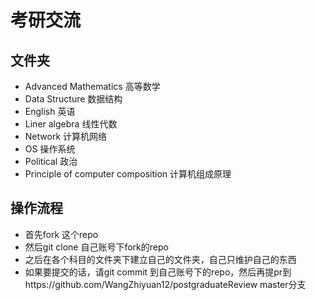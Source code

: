 # 考研交流
## 文件夹
- Advanced Mathematics 高等数学
- Data Structure 数据结构
- English 英语
- Liner algebra 线性代数
- Network 计算机网络
- OS 操作系统
- Political 政治
- Principle of computer composition 计算机组成原理
## 操作流程
- 首先fork 这个repo
- 然后git clone 自己账号下fork的repo
- 之后在各个科目的文件夹下建立自己的文件夹，自己只维护自己的东西
- 如果要提交的话，请git commit 到自己账号下的repo，然后再提pr到https://github.com/WangZhiyuan12/postgraduateReview master分支